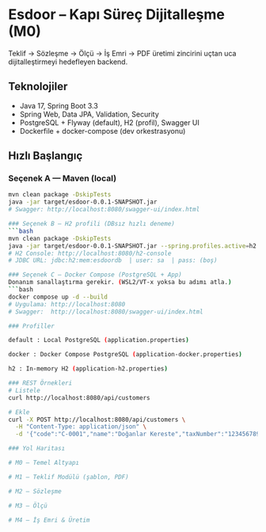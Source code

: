 # Esdoor – Kapı Süreç Dijitalleşme (M0)

Teklif → Sözleşme → Ölçü → İş Emri → PDF üretimi zincirini uçtan uca dijitalleştirmeyi hedefleyen backend.

## Teknolojiler
- Java 17, Spring Boot 3.3
- Spring Web, Data JPA, Validation, Security
- PostgreSQL + Flyway (default), H2 (profil), Swagger UI
- Dockerfile + docker-compose (dev orkestrasyonu)

## Hızlı Başlangıç

### Seçenek A — Maven (local)
```bash
mvn clean package -DskipTests
java -jar target/esdoor-0.0.1-SNAPSHOT.jar
# Swagger: http://localhost:8080/swagger-ui/index.html

### Seçenek B — H2 profili (DBsız hızlı deneme)
```bash
mvn clean package -DskipTests
java -jar target/esdoor-0.0.1-SNAPSHOT.jar --spring.profiles.active=h2
# H2 Console: http://localhost:8080/h2-console
# JDBC URL: jdbc:h2:mem:esdoordb  | user: sa  | pass: (boş)

### Seçenek C — Docker Compose (PostgreSQL + App)
Donanım sanallaştırma gerekir. (WSL2/VT-x yoksa bu adımı atla.)
```bash
docker compose up -d --build
# Uygulama: http://localhost:8080
# Swagger:  http://localhost:8080/swagger-ui/index.html

### Profiller

default : Local PostgreSQL (application.properties)

docker : Docker Compose PostgreSQL (application-docker.properties)

h2 : In-memory H2 (application-h2.properties)

### REST Örnekleri
# Listele
curl http://localhost:8080/api/customers

# Ekle
curl -X POST http://localhost:8080/api/customers \
  -H "Content-Type: application/json" \
  -d '{"code":"C-0001","name":"Doğanlar Kereste","taxNumber":"1234567890","phone":"0500 000 00 00","email":"info@esdoor.com"}'

### Yol Haritası

# M0 – Temel Altyapı

# M1 – Teklif Modülü (şablon, PDF)

# M2 – Sözleşme

# M3 – Ölçü

# M4 – İş Emri & Üretim

